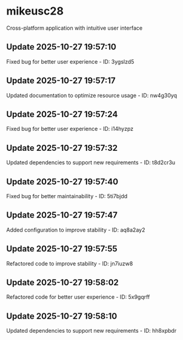 # mikeusc28
Cross-platform application with intuitive user interface

## Update 2025-10-27 19:57:10
Fixed bug for better user experience - ID: 3ygslzd5


## Update 2025-10-27 19:57:17
Updated documentation to optimize resource usage - ID: nw4g30yq


## Update 2025-10-27 19:57:24
Fixed bug for better user experience - ID: i14hyzpz


## Update 2025-10-27 19:57:32
Updated dependencies to support new requirements - ID: t8d2cr3u


## Update 2025-10-27 19:57:40
Fixed bug for better maintainability - ID: 5ti7bjdd


## Update 2025-10-27 19:57:47
Added configuration to improve stability - ID: aq8a2ay2


## Update 2025-10-27 19:57:55
Refactored code to improve stability - ID: jn7iuzw8


## Update 2025-10-27 19:58:02
Refactored code for better user experience - ID: 5x9gqrff


## Update 2025-10-27 19:58:10
Updated dependencies to support new requirements - ID: hh8xpbdr

